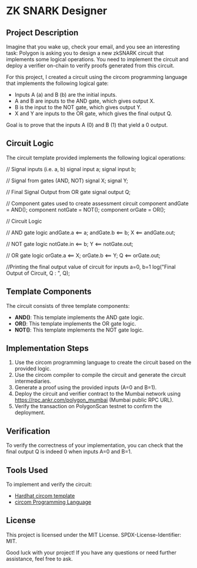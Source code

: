 # ZK SNARK Designer

## Project Description

Imagine that you wake up, check your email, and you see an interesting task: Polygon is asking you to design a new zkSNARK circuit that implements some logical operations. You need to implement the circuit and deploy a verifier on-chain to verify proofs generated from this circuit.

For this project, I created a circuit using the circom programming language that implements the following logical gate:

- Inputs A (a) and B (b) are the initial inputs.
- A and B are inputs to the AND gate, which gives output X.
- B is the input to the NOT gate, which gives output Y.
- X and Y are inputs to the OR gate, which gives the final output Q.

Goal is to prove that the inputs A (0) and B (1) that yield a 0 output.

## Circuit Logic

The circuit template provided implements the following logical operations:

   // Signal inputs (i.e. a, b)
   signal input a;
   signal input b;

   // Signal from gates (AND, NOT)
   signal X;
   signal Y;

   // Final Signal Output from OR gate
   signal output Q;

   // Component gates used to create assessment circuit
   component andGate = AND();
   component notGate = NOT();
   component orGate = OR();

   // Circuit Logic

   // AND gate logic
   andGate.a <== a;
   andGate.b <== b;
   X <== andGate.out;

   // NOT gate logic
   notGate.in <== b;
   Y <== notGate.out;

   // OR gate logic
   orGate.a <== X;
   orGate.b <== Y;
   Q <== orGate.out;

   //Printing the final output value of circuit for inputs a=0, b=1
   log("Final Output of Circuit, Q : ", Q);

## Template Components

The circuit consists of three template components:

- **AND()**: This template implements the AND gate logic.
- **OR()**: This template implements the OR gate logic.
- **NOT()**: This template implements the NOT gate logic.

## Implementation Steps

1. Use the circom programming language to create the circuit based on the provided logic.
2. Use the circom compiler to compile the circuit and generate the circuit intermediaries.
3. Generate a proof using the provided inputs (A=0 and B=1).
4. Deploy the circuit and verifier contract to the Mumbai network using https://rpc.ankr.com/polygon_mumbai (Mumbai public RPC URL).
5. Verify the transaction on PolygonScan testnet to confirm the deployment.

## Verification

To verify the correctness of your implementation, you can check that the final output Q is indeed 0 when inputs A=0 and B=1.

## Tools Used

To implement and verify the circuit:

- [Hardhat circom template](https://github.com/gmchad/zardkat)
- [circom Programming Language](https://github.com/iden3/circomlib)

## License

This project is licensed under the MIT License. SPDX-License-Identifier: MIT.

Good luck with your project! If you have any questions or need further assistance, feel free to ask.
